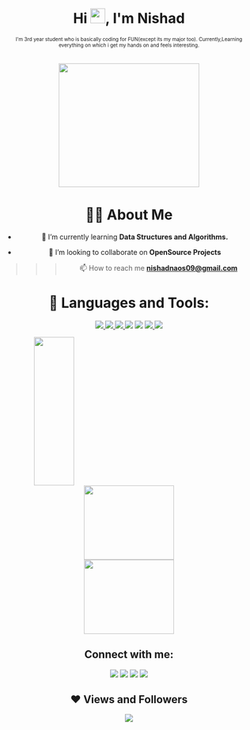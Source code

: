 
<h1 align="center">Hi <img src="https://raw.githubusercontent.com/MartinHeinz/MartinHeinz/master/wave.gif" width="30px">, I'm Nishad</h1>

<div align="center"><font size="1">I'm 3rd year student who is basically coding for FUN(except its my major too). Currently,Learning everything on which i get my hands on and feels interesting.</font><br />

<br /><a href="#"><img width="75%" height="250" src="https://thumbs.gfycat.com/UnequaledCreativeEyelashpitviper-size_restricted.gif" height="175px"/></a><br />

# 🙋‍♂️ About Me


- 🌱 I’m currently learning **Data Structures and Algorithms.**

- 👯 I’m looking to collaborate on **OpenSource Projects**

>>>📫 How to reach me **nishadnaos09@gmail.com**

# 🚀 Languages and Tools:

<p> 
    <a href="https://www.java.com" target="_blank"> <img src="https://img.icons8.com/color/48/000000/java-coffee-cup-logo.png"/> </a>
    <a href="https://developer.mozilla.org/en-US/docs/Web/JavaScript" target="_blank"> <img src="https://img.icons8.com/color/48/000000/javascript.png"/> </a>  
    <a href="https://www.python.org" target="_blank"> <img src="https://img.icons8.com/color/48/000000/python.png"/> </a>  
    <a href="https://icons8.com/icon/40669/c++"><img src="https://img.icons8.com/color/50/000000/c-plus-plus-logo.png"/></a> 
    <a href="https://icons8.com/icon/pCvIfmctRaY8/flutter"><img src="https://img.icons8.com/fluency/48/000000/flutter.png"/></a>  
    <a href="https://firebase.google.com/" target="_blank"> <img src="https://img.icons8.com/color/48/000000/firebase.png"/> </a> 
    <a href="https://git-scm.com/" target="_blank"> <img src="https://img.icons8.com/color/48/000000/git.png"/> </a><br />
    
</p>

<img align ="left" width="40%" src="https://thumbs.gfycat.com/ThisAppropriateChameleon-size_restricted.gif" height="300px">


<!-- [![React Badge](https://img.shields.io/badge/-React-61DBFB?style=for-the-badge&labelColor=black&logo=react&logoColor=61DBFB)](#)  [![Javascript Badge](https://img.shields.io/badge/-Javascript-F0DB4F?style=for-the-badge&labelColor=black&logo=javascript&logoColor=F0DB4F)](#) [![Typescript Badge](https://img.shields.io/badge/-Typescript-007acc?style=for-the-badge&labelColor=black&logo=typescript&logoColor=007acc)](#) [![Nodejs Badge](https://img.shields.io/badge/-Nodejs-3C873A?style=for-the-badge&labelColor=black&logo=node.js&logoColor=3C873A)](#) [![GraphQL Badge](https://img.shields.io/badge/-GraphQl-e535ab?style=for-the-badge&labelColor=black&logo=node.js&logoColor=e535ab)](#) -->


<p>
    <a> <img width ="60%" src="https://github-readme-streak-stats.herokuapp.com/?user=Nishad-007&theme=black-ice&hide_border=true&stroke=0000&background=060A0CD0" height="150px"/></a>
    <img width ="60%" src="https://github-readme-stats.vercel.app/api?username=Nishad-007&show_icons=true&count_private=true&theme=react&hide_border=true&bg_color=0D1117" height="150px"/>
    
</p>



## Connect with me:
<p align="left">

<a href = "https://www.linkedin.com/in/subham-raoniar/"><img src="https://img.icons8.com/fluent/48/000000/linkedin.png"/></a>
<a href = "https://twitter.com/subhamraoniar"><img src="https://img.icons8.com/fluent/48/000000/twitter.png"/></a>
<a href = "https://www.instagram.com/subhamraoniar/"><img src="https://img.icons8.com/fluent/48/000000/instagram-new.png"/></a>
<a href = "https://www.youtube.com/channel/UC-NXT1lYAOPa3lrgWXqvuHA"><img src="https://img.icons8.com/color/48/000000/youtube-play.png"/></a>

</p>

## ❤ Views and Followers
<a href="https://github.com/Meghna-DAS/github-profile-views-counter">
    <img src="https://komarev.com/ghpvc/?username=Nishad-007">
</a>
    
